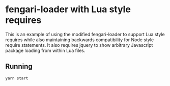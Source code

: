 fengari-loader with Lua style requires
===

This is an example of using the modified fengari-loader to support Lua style
requires while also maintaining backwards compatibility for Node style require
statements. It also requires jquery to show arbitrary Javascript package
loading from within Lua files.

## Running

```yarn start```
